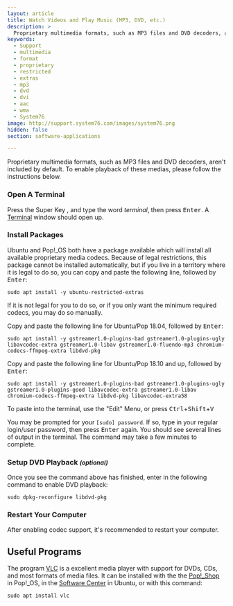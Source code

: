 ```yaml
---
layout: article
title: Watch Videos and Play Music (MP3, DVD, etc.)
description: >
  Proprietary multimedia formats, such as MP3 files and DVD decoders, aren't included by default. To enable playback of these media, please see this document.
keywords:
  - Support
  - multimedia
  - format
  - proprietary
  - restricted
  - extras
  - mp3
  - dvd
  - dvi
  - aac
  - wma
  - System76
image: http://support.system76.com/images/system76.png
hidden: false
section: software-applications

---
```


Proprietary multimedia formats, such as MP3 files and DVD decoders, aren't included by default. To enable playback of these medias, please follow the instructions below.

### Open A Terminal

Press the Super Key <kbd><span class="fl-ubuntu"></span></kbd>, and type the word *terminal*, then press <kbd>Enter</kbd>.  A <u>Terminal</u> window should open up.

### Install Packages

Ubuntu and Pop!\_OS both have a package available which will install all available proprietary media codecs. Because of legal restrictions, this package cannot be installed automatically, but if you live in a territory where it is legal to do so, you can copy and paste the following line, followed by <kbd>Enter</kbd>:

```
sudo apt install -y ubuntu-restricted-extras
```

If it is not legal for you to do so, or if you only want the minimum required codecs, you may do so manually.

Copy and paste the following line for Ubuntu/Pop 18.04, followed by <kbd>Enter</kbd>:

```
sudo apt install -y gstreamer1.0-plugins-bad gstreamer1.0-plugins-ugly libavcodec-extra gstreamer1.0-libav gstreamer1.0-fluendo-mp3 chromium-codecs-ffmpeg-extra libdvd-pkg
```

Copy and paste the following line for Ubuntu/Pop 18.10 and up, followed by <kbd>Enter</kbd>:

```
sudo apt install -y gstreamer1.0-plugins-bad gstreamer1.0-plugins-ugly gstreamer1.0-plugins-good libavcodec-extra gstreamer1.0-libav chromium-codecs-ffmpeg-extra libdvd-pkg libavcodec-extra58
```

To paste into the terminal, use the "Edit" Menu, or press <kbd>Ctrl</kbd>+<kbd>Shift</kbd>+<kbd>V</kbd>

You may be prompted for your `[sudo] password`. If so, type in your regular login/user password, then press <kbd>Enter</kbd> again. You should see several lines of output in the terminal. The command may take a few minutes to complete.

### Setup DVD Playback <small>_(optional)_</small>

Once you see the command above has finished, enter in the following command to enable DVD playback:

```
sudo dpkg-reconfigure libdvd-pkg
```

### Restart Your Computer

After enabling codec support, it's recommended to restart your computer.

## Useful Programs

The program <u>VLC</u> is a excellent media player with support for DVDs, CDs, and most formats of media files.  It can be installed with the the <u>Pop!_Shop</u> in Pop!_OS, in the <u>Software Center</u> in Ubuntu, or with this command:

```
sudo apt install vlc
```
